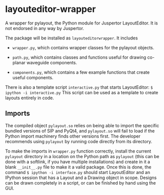 # layouteditor-wrapper

A wrapper for pylayout, the Python module for Juspertor LayoutEditor. It is not endorsed in any way by Juspertor.

The package will be installed as `layouteditorwrapper`. It includes
 
- `wrapper.py`, which contains wrapper classes for the pylayout objects.

- `path.py`, which contains classes and functions useful for drawing co-planar waveguide components. 

- `components.py`, which contains a few example functions that create useful components.

There is also a template script `interactive.py` that starts LayoutEditor:
`$ ipython -i interactive.py`
This script can be used as a template to create layouts entirely in code.

## Imports

The compiled object `pylayout.so` relies on being able to import the specific bundled versions of SIP and PyQt4, and `pylayout.so` will fail to load if the Python import machinery finds other versions first. The developer recommends using `pylayout` by running code directly from its directory.

To make the imports in `wrapper.py` function correctly, install the current `pylayout` directory in a location on the Python path as `pylayout` (this can be done with a softlink, if you have multiple installations) and create in it a blank `__init__.py` file to make it a valid package. Once this is done, the command `$ ipython -i interface.py` should start LayoutEditor and an IPython session that has a Layout and a Drawing object in scope. Designs can be drawn completely in a script, or can be finished by hand using the GUI.
